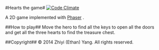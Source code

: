 #Hearts the game#
[![Code Climate](https://codeclimate.com/github/ethanyoung/three-hearts/badges/gpa.svg)](https://codeclimate.com/github/ethanyoung/three-hearts)

A 2D game implemented with [Phaser](https://github.com/photonstorm/phaser) . 

##How to play##
Move the hero to find all the keys to open all the doors and get all the three hearts to find the treasure chest.

##Copyright##
&copy; 2014 Zhiyi (Ethan) Yang. All rights reserved.
